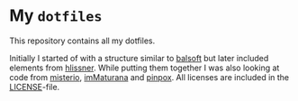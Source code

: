 # My `dotfiles`

This repository contains all my dotfiles.

Initially I started of with a structure similar to [balsoft](https://github.com/balsoft/nixos-config) but later included elements from [hlissner](https://github.com/hlissner/dotfiles). While putting them together I was also looking at code from [misterio](https://git.sr.ht/~misterio/nix-config), [imMaturana](https://codeberg.org/imMaturana/nixos-config) and [pinpox](https://github.com/pinpox/nixos). All licenses are included in the [LICENSE](./LICENSE)-file. 
